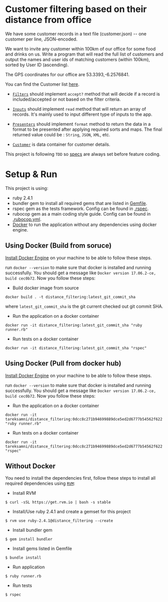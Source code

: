 # Customer filtering based on their distance from office

We have some customer records in a text file (customer.json) -- one customer per line, JSON-encoded.

We want to invite any customer within 100km of our office for some food and drinks on us. Write a program that will read the full list of customers and output the names and user ids of matching customers (within 100km), sorted by User ID (ascending).

The GPS coordinates for our office are 53.3393,-6.2576841.

You can find the Customer list [here](https://github.com/tareksamni/distance_filtering/blob/master/spec/fixtures/customer.json).


+ [`Filters`][8] should implement `accept?` method that will decide if a record is included/accepted or not based on the filter criteria.

+ [`Inputs`][9] should implement `read` method that will return an array of records. It's mainly used to input different type of inputs to the app.

+ [`Presenters`][10] should implement `format` method to return the data in a format to be presented after applying required sorts and maps. The final returned value could be : `String`, `JSON`, `XML`, etc.

+ [`Customer`][11] is data container for customer details.

This project is following `TDD` so [specs][12] are always set before feature coding.

# Setup & Run

This project is using:

+ ruby 2.4.1
+ bundler gem to install all required gems that are listed in [Gemfile][2].
+ rspec gem as the tests framework. Config can be found in [.rspec][3].
+ rubocop gem as a main coding style guide. Config can be found in [.rubocop.yml][4].
+ [Docker][5] to run the application without any dependencies using docker engine.

## Using Docker (Build from soruce)

[Install Docker Engine][6] on your machine to be able to follow these steps.

run `docker --version` to make sure that docker is installed and running successfully. You should get a message like `Docker version 17.06.2-ce, build cec0b72`. Now you follow these steps:

+ Build docker image from source
```shell
docker build . -t distance_filtering:latest_git_commit_sha
```
where `latest_git_commit_sha` is the git current checked out git commit SHA.

+ Run the application on a docker container
```shell
docker run -it distance_filtering:latest_git_commit_sha "ruby runner.rb"
```

+ Run tests on a docker container
```shell
docker run -it distance_filtering:latest_git_commit_sha "rspec"
```

## Using Docker (Pull from docker hub)

[Install Docker Engine][6] on your machine to be able to follow these steps.

run `docker --version` to make sure that docker is installed and running successfully. You should get a message like `Docker version 17.06.2-ce, build cec0b72`. Now you follow these steps:

+ Run the application on a docker container

```shell
docker run -it tareksamni/distance_filtering:0dcc8c271b94699889dce5ed2d6777b54562f622 "ruby runner.rb"
```

+ Run tests on a docker container
```shell
docker run -it tareksamni/distance_filtering:0dcc8c271b94699889dce5ed2d6777b54562f622 "rspec"
```

## Without Docker

You need to install the dependencies first, follow these steps to install all required dependencies using [`RVM`][7]:

+ Install RVM
```shell
$ curl -sSL https://get.rvm.io | bash -s stable
```

+ Install/Use ruby 2.4.1 and create a gemset for this project
```shell
$ rvm use ruby-2.4.1@distance_filtering --create
```

+ Install bundler gem
```shell
$ gem install bundler
```

+ Install gems listed in Gemfile
```shell
$ bundle install
```

+ Run application
```shell
$ ruby runner.rb
```
+ Run tests
```shell
$ rspec
```

[1]: https://gist.github.com/soulnafein/8ee4e60def4e5468df2f
[2]: https://github.com/tareksamni/distance_filtering/blob/master/Gemfile
[3]: https://github.com/tareksamni/distance_filtering/blob/master/.rspec
[4]: https://github.com/tareksamni/distance_filtering/blob/master/.rubocop.yml
[5]: https://github.com/tareksamni/distance_filtering/blob/master/Dockerfile
[6]: https://docs.docker.com/engine/installation/
[7]: https://rvm.io/
[8]: https://github.com/tareksamni/distance_filtering/tree/master/app/filters
[9]: https://github.com/tareksamni/distance_filtering/tree/master/app/inputs
[10]: https://github.com/tareksamni/distance_filtering/tree/master/app/presenters
[11]: https://github.com/tareksamni/distance_filtering/blob/master/app/customer.rb
[12]: https://github.com/tareksamni/distance_filtering/tree/master/spec
